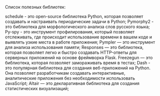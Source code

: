 Список полезных библиотек:

schedule - это open-source библиотека Python, которая позволяет создавать и настраивать периодические задачи в Python;
Pymorphy2 - это библиотека для морфологического анализа слов русского языка;
Py-spy - это инструмент профилирования, который позволяет отслеживать, где происходит использование времени в вашем коде и выявлять узкие места в работе приложения; 
Pympler — это инструмент для анализа использования памяти;
Responses — это библиотека, которая позволяет легко и быстро создавать HTTP-ответы для серверных приложений на основе фреймворка Flask.
Freezegun — это библиотека, которая позволяет замораживать время в тестах;
Dash - это популярная библиотека для создания веб-приложений на Python. Она позволяет разработчикам создавать интерактивные, аналитические приложения без необходимости использовать JavaScript;
Altair — это декларативная библиотека для создания статистических визуализаций;
